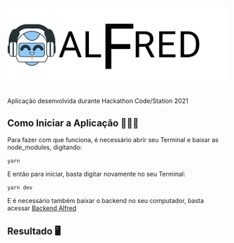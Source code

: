 # ![Alfred](https://github.com/DerRafDev/hacka-ignite-frontend/blob/master/public/images/logo.svg)


Aplicação desenvolvida durante Hackathon Code/Station 2021

## Como Iniciar a Aplicação 👩🏻‍💻

Para fazer com que funciona, é necessário abrir seu Terminal e baixar as node_modules, digitando:
```
yarn
```

E então para iniciar, basta digitar novamente no seu Terminal: 
```
yarn dev
```

E é necessário também baixar o backend no seu computador, basta acessar [Backend Alfred](https://github.com/jorge-lba/hack-ignite-backend)

## Resultado 🖥️